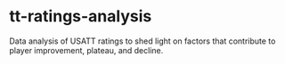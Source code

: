 # tt-ratings-analysis
Data analysis of USATT ratings to shed light on factors that contribute to player improvement, plateau, and decline. 
